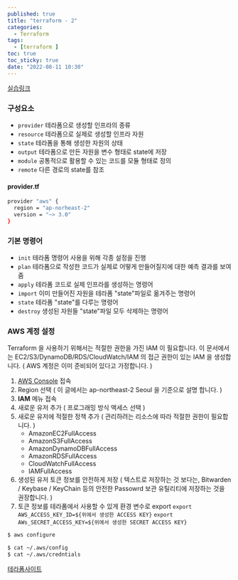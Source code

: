 ```yaml
---
published: true
title: "terraform - 2"
categories:
  - Terraform 
tags:
  - [terraform ]
toc: true
toc_sticky: true
date: "2022-08-11 10:30"
---
```


[실습링크](https://terraform101.inflearn.devopsart.dev/preparation/aws-configure/)

### 구성요소

* `provider` 테라폼으로 생성할 인프라의 종류
* `resource` 테라폼으로 실제로 생성할 인프라 자원
* `state` 테라폼을 통해 생성한 자원의 상태
* `output` 테라폼으로 만든 자원을 변수 형태로 state에 저장
* `module` 공통적으로 활용할 수 있는 코드를 모듈 형태로 정의
* `remote` 다른 경로의 state를 참조

#### provider.tf

```bash
provider "aws" {
  region = "ap-norheast-2"
  version = "~> 3.0"
}
```

### 기본 명령어

* `init` 테라폼 명령어 사용을 위해 각종 설정을 진행
* `plan` 테라폼으로 작성한 코드가 실제로 어떻게 만들어질지에 대한 예측 결과를 보여줌
* `apply` 테라폼 코드로 실제 인프라를 생성하는 명령어
* `import` 이미 만들어진 자원을 테라폼 "state"파일로 옮겨주는 명령어
* `state` 테라폼 "state"를 다루는 명령어
* `destroy` 생성된 자원들 "state"파일 모두 삭제하는 명령어

### AWS 계정 설정

Terraform 을 사용하기 위해서는 적절한 권한을 가진 IAM 이 필요합니다.
이 문서에서는 EC2/S3/DynamoDB/RDS/CloudWatch/IAM 의 접근 권한이 있는 IAM 을 생성합니다. ( AWS 계정은 이미 준비되어 있다고 가정합니다. )

1. [AWS Console](https://aws.amazon.com/ko/console/) 접속
2. Region 선택 ( 이 글에서는 ap-northeast-2 Seoul 을 기준으로 설명 합니다. )
3. **IAM** 메뉴 접속
4. 새로운 유저 추가 ( 프로그래밍 방식 액세스 선택 )
5. 새로운 유저에 적절한 정책 추가 ( 관리하려는 리소스에 따라 적절한 권한이 필요합니다. )
   - AmazonEC2FullAccess
   - AmazonS3FullAccess
   - AmazonDynamoDBFullAccess
   - AmazonRDSFullAccess
   - CloudWatchFullAccess
   - IAMFullAccess
6. 생성된 유저 토큰 정보를 안전하게 저장 ( 텍스트로 저장하는 것 보다는, Bitwarden / Keybase / KeyChain 등의 안전한 Passowrd 보관 유틸리티에 저장하는 것을 권장합니다. )
7. 토큰 정보를 테라폼에서 사용할 수 있게 환경 변수로 export
   `export AWS_ACCESS_KEY_ID=${위에서 생성한 ACCESS KEY}`
   `export AWs_SECRET_ACCESS_KEY=${위에서 생성한 SECRET ACCESS KEY}`

```bash
$ aws configure

$ cat ~/.aws/config
$ cat ~/.aws/credntials
```

[테라폼사이트](https://registry.terraform.io/providers/hashicorp/aws/latest/docs/resources/s3_bucket)
